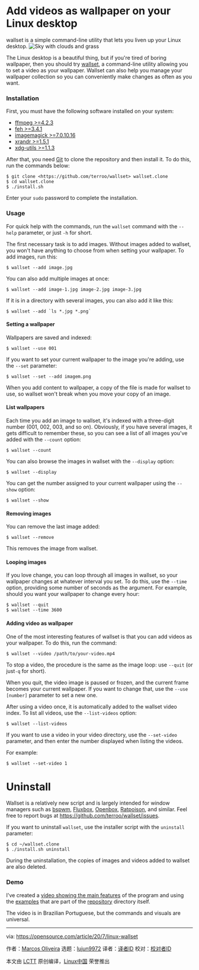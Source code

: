 [#]: collector: (lujun9972)
[#]: translator: ( )
[#]: reviewer: ( )
[#]: publisher: ( )
[#]: url: ( )
[#]: subject: (Add videos as wallpaper on your Linux desktop)
[#]: via: (https://opensource.com/article/20/7/linux-wallset)
[#]: author: (Marcos Oliveira https://opensource.com/users/marcos-oliveira)

Add videos as wallpaper on your Linux desktop
======
wallset is a simple command-line utility that lets you liven up your
Linux desktop.
![Sky with clouds and grass][1]

The Linux desktop is a beautiful thing, but if you're tired of boring wallpaper, then you should try [wallset][2], a command-line utility allowing you to set a video as your wallpaper. Wallset can also help you manage your wallpaper collection so you can conveniently make changes as often as you want.

### Installation

First, you must have the following software installed on your system:

  * [ffmpeg &gt;=4.2.3][3]
  * [feh &gt;=3.4.1][4]
  * [imagemagick &gt;=7.0.10.16][5]
  * [xrandr &gt;=1.5.1][6]
  * [xdg-utils &gt;=1.1.3][7]



After that, you need [Git][8] to clone the repository and then install it. To do this, run the commands below:


```
$ git clone <https://github.com/terroo/wallset> wallset.clone
$ cd wallset.clone
$ ./install.sh
```

Enter your `sudo` password to complete the installation.

### Usage

For quick help with the commands, run the `wallset` command with the `--help` parameter, or just `-h` for short.

The first necessary task is to add images. Without images added to wallset, you won't have anything to choose from when setting your wallpaper. To add images, run this:


```
$ wallset --add image.jpg
```

You can also add multiple images at once:


```
$ wallset --add image-1.jpg image-2.jpg image-3.jpg
```

If it is in a directory with several images, you can also add it like this:


```
$ wallset --add `ls *.jpg *.png`
```

#### Setting a wallpaper

Wallpapers are saved and indexed:


```
$ wallset --use 001
```

If you want to set your current wallpaper to the image you're adding, use the `--set` parameter:


```
$ wallset --set --add imagem.png
```

When you add content to wallpaper, a copy of the file is made for wallset to use, so wallset won't break when you move your copy of an image.

#### List wallpapers

Each time you add an image to wallset, it's indexed with a three-digit number (001, 002, 003, and so on). Obviously, if you have several images, it gets difficult to remember these, so you can see a list of all images you've added with the `--count` option:


```
$ wallset --count
```

You can also browse the images in wallset with the `--display` option:


```
$ wallset --display
```

You can get the number assigned to your current wallpaper using the `--show` option:


```
$ wallset --show
```

#### Removing images

You can remove the last image added:


```
$ wallset --remove
```

This removes the image from wallset.

#### Looping images

If you love change, you can loop through all images in wallset, so your wallpaper changes at whatever interval you set. To do this, use the `--time` option, providing some number of seconds as the argument. For example, should you want your wallpaper to change every hour:


```
$ wallset --quit
$ wallset --time 3600
```

#### Adding video as wallpaper

One of the most interesting features of wallset is that you can add videos as your wallpaper. To do this, run the command:


```
$ wallset --video /path/to/your-video.mp4
```

To stop a video, the procedure is the same as the image loop: use `--quit` (or just`-q` for short).

When you quit, the video image is paused or frozen, and the current frame becomes your current wallpaper. If you want to change that, use the `--use [number]` parameter to set a new one.

After using a video once, it is automatically added to the wallset video index. To list all videos, use the `--list-videos` option:


```
$ wallset --list-videos
```

If you want to use a video in your video directory, use the `--set-video` parameter, and then enter the number displayed when listing the videos.

For example:


```
$ wallset --set-video 1
```

# Uninstall

Wallset is a relatively new script and is largely intended for window managers such as [bspwm][9], [Fluxbox][10], [Openbox][11], [Ratpoison][12], and similar. Feel free to report bugs at <https://github.com/terroo/wallset/issues>.

If you want to uninstall `wallset`, use the installer script with the `uninstall` parameter:


```
$ cd ~/wallset.clone
$ ./install.sh uninstall
```

During the uninstallation, the copies of images and videos added to wallset are also deleted.

### Demo

I've created a [video showing the main features][13] of the program and using the [examples][14] that are part of the [repository][14] directory itself.

The video is in Brazilian Portuguese, but the commands and visuals are universal.

--------------------------------------------------------------------------------

via: https://opensource.com/article/20/7/linux-wallset

作者：[Marcos Oliveira][a]
选题：[lujun9972][b]
译者：[译者ID](https://github.com/译者ID)
校对：[校对者ID](https://github.com/校对者ID)

本文由 [LCTT](https://github.com/LCTT/TranslateProject) 原创编译，[Linux中国](https://linux.cn/) 荣誉推出

[a]: https://opensource.com/users/marcos-oliveira
[b]: https://github.com/lujun9972
[1]: https://opensource.com/sites/default/files/styles/image-full-size/public/lead-images/bus-cloud.png?itok=vz0PIDDS (Sky with clouds and grass)
[2]: https://github.com/terroo/wallset
[3]: https://ffmpeg.org/
[4]: https://feh.finalrewind.org/
[5]: https://www.imagemagick.org/
[6]: https://gitlab.freedesktop.org/xorg/app/xrandr
[7]: https://www.freedesktop.org/wiki/Software/xdg-utils/
[8]: https://git-scm.com/
[9]: https://github.com/baskerville/bspwm
[10]: https://opensource.com/article/19/12/fluxbox-linux-desktop
[11]: https://opensource.com/article/19/12/openbox-linux-desktop
[12]: https://opensource.com/article/19/12/ratpoison-linux-desktop
[13]: https://youtu.be/Mb0SXMft2sw
[14]: https://github.com/terroo/wallset/tree/master/examples
